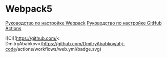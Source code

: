 # Webpack5

[Руководство по настройке Webpack](https://webpack.js.org/guides/)
[Руководство по настройке GitHub Actions](https://docs.github.com/en/actions/quickstart)

![CI](https://github.com/<
DmitryAbabkov>/<https://github.com/DmitryAbabkov/ahj-code>/actions/workflows/web.yml/badge.svg)